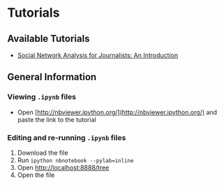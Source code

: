 # Tutorials

## Available Tutorials

* [Social Network Analysis for Journalists: An Introduction](http://nbviewer.ipython.org/github/antontarasenko/twitter-nodes/blob/master/tutorials/sna_for_journalists_1.ipynb)

## General Information

### Viewing `.ipynb` files

* Open [http://nbviewer.ipython.org/](http://nbviewer.ipython.org/) and paste the link to the tutorial

### Editing and re-running `.ipynb` files

1. Download the file
2. Run `ipython nbnotebook --pylab=inline`
3. Open [http://localhost:8888/tree](http://localhost:8888/tree)
4. Open the file
